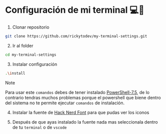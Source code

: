 # Configuración de mi terminal 💻🎨

1. Clonar repositorio
   
```bash
git clone https://github.com/rickytodev/my-terminal-settings.git
```

2. Ir al folder

```bash
cd my-terminal-settings
```

3. Instalar configuración

```bash
.\install
```

>[!note]
>Para usar este `comandos` debes de tener instalado [PowerShell-7.5](https://learn.microsoft.com/es-es/powershell/scripting/install/installing-powershell-on-windows?view=powershell-7.5), de lo contrario tendras muchos problemas porque el powershell que biene dentro del sistema no te permite ejecutar `comandos` de instalación.

4. Instalar la fuente de [Hack Nerd Font](https://sourcefoundry.org/hack/) para que pudas ver los iconos

5. Después de que ayas instalado la fuente nada mas seleccionala dentro de tu `terminal` o de `vscode`
